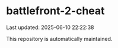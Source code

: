 # battlefront-2-cheat

Last updated: 2025-06-10 22:22:38

This repository is automatically maintained.
